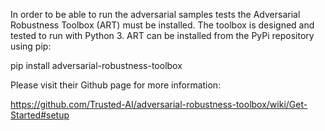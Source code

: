 In order to be able to run the adversarial samples tests the Adversarial Robustness Toolbox (ART) must be installed.
The toolbox is designed and tested to run with Python 3. ART can be installed from the PyPi repository using pip:

pip install adversarial-robustness-toolbox

Please visit their Github page for more information:

https://github.com/Trusted-AI/adversarial-robustness-toolbox/wiki/Get-Started#setup


